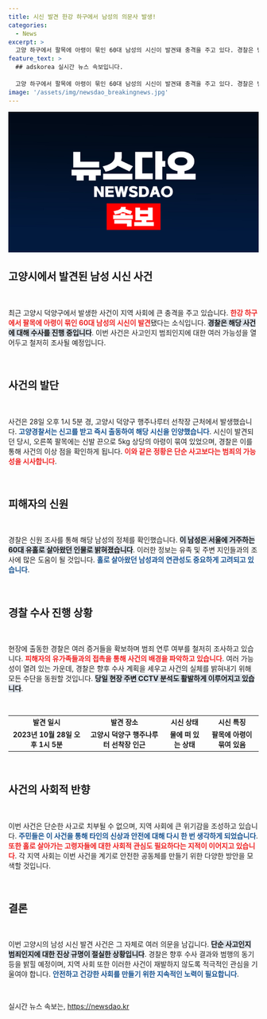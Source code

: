 ```yaml
---
title: 시신 발견 한강 하구에서 남성의 의문사 발생!
categories:
  - News
excerpt: >
  고양 하구에서 팔목에 아령이 묶인 60대 남성의 시신이 발견돼 충격을 주고 있다. 경찰은 범죄 연루 가능성을 조사 중이며, 독신으로 살아온 그의 의문의 죽음이 진상규명을 촉구한다. 클릭해 자세한 내용을 확인해보세요!
feature_text: >
  ## adskorea 실시간 뉴스 속보입니다.

  고양 하구에서 팔목에 아령이 묶인 60대 남성의 시신이 발견돼 충격을 주고 있다. 경찰은 범죄 연루 가능성을 조사 중이며, 독신으로 살아온 그의 의문의 죽음이 진상규명을 촉구한다. 클릭해 자세한 내용을 확인해보세요!
image: '/assets/img/newsdao_breakingnews.jpg'
---
```


<p><img src="/assets/img/newsdao_breakingnews.jpg" alt="adskorea 속보" /></p>

<h2 data-ke-size="size26">고양시에서 발견된 남성 시신 사건</h2>

<p data-ke-size="size16">&nbsp;</p>

<p>최근 고양시 덕양구에서 발생한 사건이 지역 사회에 큰 충격을 주고 있습니다. <b><span style="color: #ee2323;">한강 하구에서 팔목에 아령이 묶인 60대 남성의 시신이 발견</span></b>됐다는 소식입니다. <b><span style="background-color: #21538527;">경찰은 해당 사건에 대해 수사를 진행 중입니다</span></b>. 이번 사건은 사고인지 범죄인지에 대한 여러 가능성을 열어두고 철저히 조사될 예정입니다. </p>

<p data-ke-size="size16">&nbsp;</p>

<h2 data-ke-size="size26">사건의 발단</h2>

<p data-ke-size="size16">&nbsp;</p>

<p>사건은 28일 오후 1시 5분 경, 고양시 덕양구 행주나루터 선착장 근처에서 발생했습니다. <b><span style="color: #1a5490;">고양경찰서는 신고를 받고 즉시 출동하여 해당 시신을 인양했습니다</span></b>. 시신이 발견되던 당시, 오른쪽 팔목에는 신발 끈으로 5kg 상당의 아령이 묶여 있었으며, 경찰은 이를 통해 사건의 이상 점을 확인하게 됩니다. <b><span style="color: #ee2323;">이와 같은 정황은 단순 사고보다는 범죄의 가능성을 시사합니다</span></b>. </p>

<p data-ke-size="size16">&nbsp;</p>

<h2 data-ke-size="size26">피해자의 신원</h2>

<p data-ke-size="size16">&nbsp;</p>

<p>경찰은 신원 조사를 통해 해당 남성의 정체를 확인했습니다. <b><span style="background-color: #21538527;">이 남성은 서울에 거주하는 60대 유홀로 살아왔던 인물로 밝혀졌습니다</span></b>. 이러한 정보는 유족 및 주변 지인들과의 조사에 많은 도움이 될 것입니다. <b><span style="color: #1a5490;">홀로 살아왔던 남성과의 연관성도 중요하게 고려되고 있습니다</span></b>. </p>

<p data-ke-size="size16">&nbsp;</p>

<h2 data-ke-size="size26">경찰 수사 진행 상황</h2>

<p data-ke-size="size16">&nbsp;</p>

<p>현장에 출동한 경찰은 여러 증거들을 확보하며 범죄 연루 여부를 철저히 조사하고 있습니다. <b><span style="color: #ee2323;">피해자의 유가족들과의 접촉을 통해 사건의 배경을 파악하고 있습니다</span></b>. 여러 가능성이 열려 있는 가운데, 경찰은 향후 수사 계획을 세우고 사건의 실체를 밝혀내기 위해 모든 수단을 동원할 것입니다. <b><span style="background-color: #21538527;">당일 현장 주변 CCTV 분석도 활발하게 이루어지고 있습니다</span></b>. </p>

<p data-ke-size="size16">&nbsp;</p>

<table style="width: 100%; border-collapse: collapse;">
<tr>
<td style="text-align: center; height: 17px;"><b>발견 일시</b></td>
<td style="text-align: center; height: 17px;"><b>발견 장소</b></td>
<td style="text-align: center; height: 17px;"><b>시신 상태</b></td>
<td style="text-align: center; height: 17px;"><b>시신 특징</b></td>
</tr>
<tr>
<td style="text-align: center; height: 17px;"><b>2023년 10월 28일 오후 1시 5분</b></td>
<td style="text-align: center; height: 17px;"><b>고양시 덕양구 행주나루터 선착장 인근</b></td>
<td style="text-align: center; height: 17px;"><b>물에 떠 있는 상태</b></td>
<td style="text-align: center; height: 17px;"><b>팔목에 아령이 묶여 있음</b></td>
</tr>
</table>

<p data-ke-size="size16">&nbsp;</p>

<h2 data-ke-size="size26">사건의 사회적 반향</h2>

<p data-ke-size="size16">&nbsp;</p>

<p>이번 사건은 단순한 사고로 치부될 수 없으며, 지역 사회에 큰 위기감을 조성하고 있습니다. <b><span style="color: #1a5490;">주민들은 이 사건을 통해 타인의 신상과 안전에 대해 다시 한 번 생각하게 되었습니다</span></b>. <b><span style="color: #ee2323;">또한 홀로 살아가는 고령자들에 대한 사회적 관심도 필요하다는 지적이 이어지고 있습니다</span></b>. 각 지역 사회는 이번 사건을 계기로 안전한 공동체를 만들기 위한 다양한 방안을 모색할 것입니다. </p>

<p data-ke-size="size16">&nbsp;</p>  

<h2 data-ke-size="size26">결론</h2>

<p data-ke-size="size16">&nbsp;</p>

<p>이번 고양시의 남성 시신 발견 사건은 그 자체로 여러 의문을 남깁니다. <b><span style="background-color: #21538527;">단순 사고인지 범죄인지에 대한 진상 규명이 절실한 상황입니다</span></b>. 경찰은 향후 수사 결과와 범행의 동기 등을 밝힐 예정이며, 지역 사회 또한 이러한 사건이 재발하지 않도록 적극적인 관심을 기울여야 합니다. <b><span style="color: #1a5490;">안전하고 건강한 사회를 만들기 위한 지속적인 노력이 필요합니다</span></b>. </p>

<p data-ke-size="size16">&nbsp;</p>
실시간 뉴스 속보는, <a href="https://newsdao.kr" rel="dofollow">https://newsdao.kr</a>


